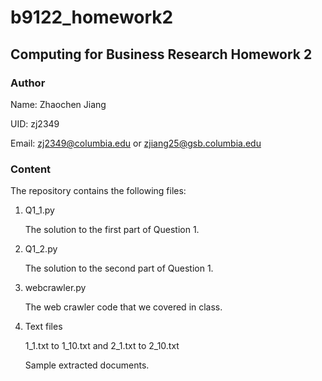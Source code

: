 # b9122_homework2
## Computing for Business Research Homework 2

### Author

Name: Zhaochen Jiang

UID: zj2349

Email: zj2349@columbia.edu or zjiang25@gsb.columbia.edu

### Content

The repository contains the following files:

1. Q1_1.py

   The solution to the first part of Question 1.

2. Q1_2.py

   The solution to the second part of Question 1. 

3. webcrawler.py

   The web crawler code that we covered in class.

4. Text files

   1_1.txt to 1_10.txt and 2_1.txt to 2_10.txt

   Sample extracted documents.

